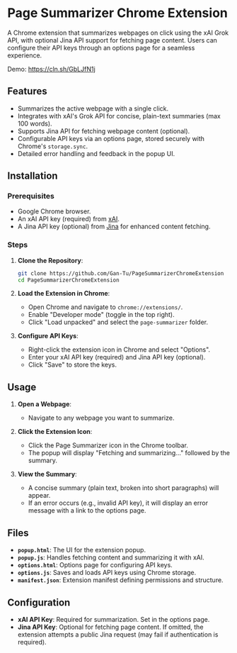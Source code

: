 # Page Summarizer Chrome Extension

A Chrome extension that summarizes webpages on click using the xAI Grok API, with optional Jina API support for fetching page content. Users can configure their API keys through an options page for a seamless experience.

Demo: https://cln.sh/GbLJfN1j

## Features
- Summarizes the active webpage with a single click.
- Integrates with xAI's Grok API for concise, plain-text summaries (max 100 words).
- Supports Jina API for fetching webpage content (optional).
- Configurable API keys via an options page, stored securely with Chrome's `storage.sync`.
- Detailed error handling and feedback in the popup UI.

## Installation

### Prerequisites

- Google Chrome browser.
- An xAI API key (required) from [xAI](https://x.ai/).
- A Jina API key (optional) from [Jina](https://jina.ai/) for enhanced content fetching.

### Steps

1. **Clone the Repository**:

   ```bash
   git clone https://github.com/Gan-Tu/PageSummarizerChromeExtension
   cd PageSummarizerChromeExtension
   ```

2. **Load the Extension in Chrome**:
   - Open Chrome and navigate to `chrome://extensions/`.
   - Enable "Developer mode" (toggle in the top right).
   - Click "Load unpacked" and select the `page-summarizer` folder.

3. **Configure API Keys**:
   - Right-click the extension icon in Chrome and select "Options".
   - Enter your xAI API key (required) and Jina API key (optional).
   - Click "Save" to store the keys.

## Usage

1. **Open a Webpage**:
   - Navigate to any webpage you want to summarize.

2. **Click the Extension Icon**:
   - Click the Page Summarizer icon in the Chrome toolbar.
   - The popup will display "Fetching and summarizing..." followed by the summary.

3. **View the Summary**:
   - A concise summary (plain text, broken into short paragraphs) will appear.
   - If an error occurs (e.g., invalid API key), it will display an error message with a link to the options page.

## Files

- **`popup.html`**: The UI for the extension popup.
- **`popup.js`**: Handles fetching content and summarizing it with xAI.
- **`options.html`**: Options page for configuring API keys.
- **`options.js`**: Saves and loads API keys using Chrome storage.
- **`manifest.json`**: Extension manifest defining permissions and structure.

## Configuration

- **xAI API Key**: Required for summarization. Set in the options page.
- **Jina API Key**: Optional for fetching page content. If omitted, the extension attempts a public Jina request (may fail if authentication is required).
